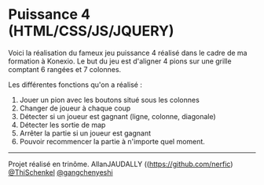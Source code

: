 # Puissance 4 (HTML/CSS/JS/JQUERY)

Voici la réalisation du fameux jeu puissance 4 réalisé dans le cadre de ma formation à Konexio.
Le but du jeu est d'aligner 4 pions sur une grille comptant 6 rangées et 7 colonnes.

Les différentes fonctions qu'on a réalisé :

1) Jouer un pion avec les boutons situé sous les colonnes
2) Changer de joueur à chaque coup
3) Détecter si un joueur est gagnant (ligne, colonne, diagonale)
4) Détecter les sortie de map
5) Arrêter la partie si un joueur est gagnant
6) Pouvoir recommencer la partie à n'importe quel moment.

----------------

Projet réalisé en trinôme.  AllanJAUDALLY ((https://github.com/nerfic)   [@ThiSchenkel](https://github.com/ThiSchenkel) [@gangchenyeshi](https://github.com/gangchenyeshi)
